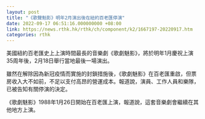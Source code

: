 ```yaml
---
layout: post
title: "《歌聲魁影》明年2月演出後在紐約百老匯停演"
date: 2022-09-17 06:51:16.000000000 +08:00
link: https://news.rthk.hk/rthk/ch/component/k2/1667197-20220917.htm
categories: rthk
---
```


美國紐約百老匯史上上演時間最長的音樂劇《歌劇魅影》，將於明年1月慶祝上演35周年後，2月18日舉行當地最後一場演出。

雖然在解除因為新冠疫情而實施的封鎖措施後，《歌劇魅影》在百老匯重啟，但票房收入大不如前，不足以支付高昂的營運成本。報道說，演員、工作人員和樂隊，已被告知有關停演的決定。

《歌劇魅影》1988年1月26日開始在百老匯上演，報道說，這套音樂劇會繼續在其他地方上演。

